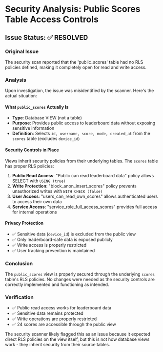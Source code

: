 # Security Analysis: Public Scores Table Access Controls

## Issue Status: ✅ RESOLVED

### Original Issue
The security scan reported that the 'public_scores' table had no RLS policies defined, making it completely open for read and write access.

### Analysis
Upon investigation, the issue was misidentified by the scanner. Here's the actual situation:

#### What `public_scores` Actually Is
- **Type**: Database VIEW (not a table)
- **Purpose**: Provides public access to leaderboard data without exposing sensitive information
- **Definition**: Selects `id, username, score, mode, created_at` from the `scores` table (excludes `device_id`)

#### Security Controls in Place
Views inherit security policies from their underlying tables. The `scores` table has proper RLS policies:

1. **Public Read Access**: "Public can read leaderboard data" policy allows SELECT with `USING (true)`
2. **Write Protection**: "block_anon_insert_scores" policy prevents unauthorized writes with `WITH CHECK (false)`
3. **User Access**: "users_can_read_own_scores" allows authenticated users to access their own data
4. **Service Access**: "service_role_full_access_scores" provides full access for internal operations

#### Privacy Protection
- ✅ Sensitive data (`device_id`) is excluded from the public view
- ✅ Only leaderboard-safe data is exposed publicly
- ✅ Write access is properly restricted
- ✅ User tracking prevention is maintained

### Conclusion
The `public_scores` view is properly secured through the underlying `scores` table's RLS policies. No changes were needed as the security controls are correctly implemented and functioning as intended.

### Verification
- ✅ Public read access works for leaderboard data
- ✅ Sensitive data remains protected
- ✅ Write operations are properly restricted
- ✅ 24 scores are accessible through the public view

The security scanner likely flagged this as an issue because it expected direct RLS policies on the view itself, but this is not how database views work - they inherit security from their source tables.
